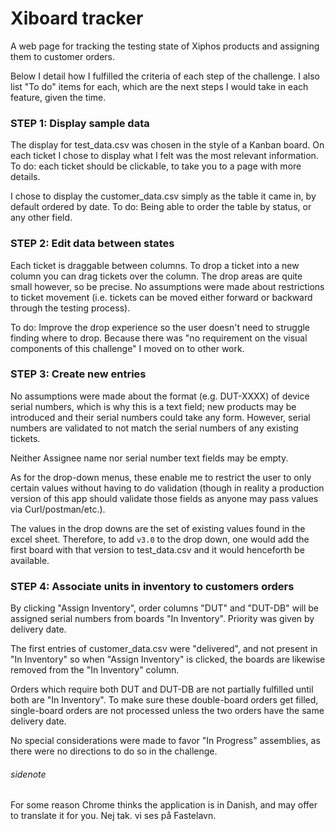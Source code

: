 # Xiboard tracker

A web page for tracking the testing state of Xiphos products and assigning them to customer orders.

Below I detail how I fulfilled the criteria of each step of the challenge. I also list "To do" items for each, which are the next steps I would take in each feature, given the time.

### STEP 1: Display sample data

The display for test_data.csv was chosen in the style of a Kanban board. On each ticket I chose to display what I felt was the most relevant information.
To do: each ticket should be clickable, to take you to a page with more details.

I chose to display the customer_data.csv simply as the table it came in, by default ordered by date.
To do: Being able to order the table by status, or any other field.

### STEP 2: Edit data between states

Each ticket is draggable between columns. To drop a ticket into a new column you can drag tickets over the column. The drop areas are quite small however, so be precise. No assumptions were made about restrictions to ticket movement (i.e. tickets can be moved either forward or backward through the testing process).

To do: Improve the drop experience so the user doesn't need to struggle finding where to drop. Because there was "no requirement on the visual components of this challenge" I moved on to other work.

### STEP 3: Create new entries

No assumptions were made about the format (e.g. DUT-XXXX) of device serial numbers, which is why this is a text field; new products may be introduced and their serial numbers could take any form. However, serial numbers are validated to not match the serial numbers of any existing tickets.

Neither Assignee name nor serial number text fields may be empty.

As for the drop-down menus, these enable me to restrict the user to only certain values without having to do validation (though in reality a production version of this app should validate those fields as anyone may pass values via Curl/postman/etc.).

The values in the drop downs are the set of existing values found in the excel sheet. Therefore, to add `v3.0` to the drop down, one would add the first board with that version to test_data.csv and it would henceforth be available.

### STEP 4: Associate units in inventory to customers orders

By clicking "Assign Inventory", order columns "DUT" and "DUT-DB" will be assigned serial numbers from boards "In Inventory". Priority was given by delivery date.

The first entries of customer_data.csv were "delivered", and not present in "In Inventory" so when "Assign Inventory" is clicked, the boards are likewise removed from the "In Inventory" column.

Orders which require both DUT and DUT-DB are not partially fulfilled until both are "In Inventory". To make sure these double-board orders get filled, single-board orders are not processed unless the two orders have the same delivery date.

No special considerations were made to favor "In Progress" assemblies, as there were no directions to do so in the challenge.

###### sidenote

For some reason Chrome thinks the application is in Danish, and may offer to translate it for you. Nej tak. vi ses på Fastelavn.
